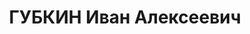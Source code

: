 ---
title: ГУБКИН Иван Алексеевич
description: '1902 р. н., м. Трубчевськ Орловської обл., РФ, прож. м. Вінниця, росіянин,
  із службовців, освіта вища, начальник інспекції облфінвідділу, одруж.

  Арешт. 28.10.1937. Звинувач. за ст. 20, 54-7, 8, 11 КК УРСР. За вироком Верховного
  суду СРСР 26.12.1937 засудж. на 15 р. ВТТ.

  Реабіл. 23.05.1956.'
---